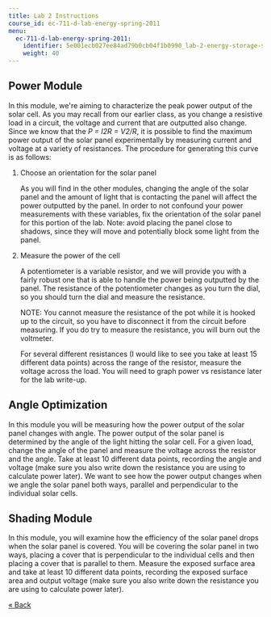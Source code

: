 ```yaml
---
title: Lab 2 Instructions
course_id: ec-711-d-lab-energy-spring-2011
menu:
  ec-711-d-lab-energy-spring-2011:
    identifier: 5e001ecb027ee84ad79b0cb04f1b0990_lab-2-energy-storage-solar-panel
    weight: 40
---
```

Power Module
------------

In this module, we're aiming to characterize the peak power output of the solar cell. As you may recall from our earlier class, as you change a resistive load in a circuit, the voltage and current that are outputted also change. Since we know that the _P = I2R = V2/R_, it is possible to find the maximum power output of the solar panel experimentally by measuring current and voltage at a variety of resistances. The procedure for generating this curve is as follows:

1.  Choose an orientation for the solar panel
    
    As you will find in the other modules, changing the angle of the solar panel and the amount of light that is contacting the panel will affect the power outputted by the panel. In order to not confound your power measurements with these variables, fix the orientation of the solar panel for this portion of the lab. Note: avoid placing the panel close to shadows, since they will move and potentially block some light from the panel.
    
2.  Measure the power of the cell
    
    A potentiometer is a variable resistor, and we will provide you with a fairly robust one that is able to handle the power being outputted by the panel. The resistance of the potentiometer changes as you turn the dial, so you should turn the dial and measure the resistance.
    
    NOTE: You cannot measure the resistance of the pot while it is hooked up to the circuit, so you have to disconnect it from the circuit before measuring. If you do try to measure the resistance, you will burn out the voltmeter.
    
    For several different resistances (I would like to see you take at least 15 different data points) across the range of the resistor, measure the voltage across the load. You will need to graph power vs resistance later for the lab write-up.
    

Angle Optimization
------------------

In this module you will be measuring how the power output of the solar panel changes with angle. The power output of the solar panel is determined by the angle of the light hitting the solar cell. For a given load, change the angle of the panel and measure the voltage across the resistor and the angle. Take at least 10 different data points, recording the angle and voltage (make sure you also write down the resistance you are using to calculate power later). We want to see how the power output changes when we angle the solar panel both ways, parallel and perpendicular to the individual solar cells.

Shading Module
--------------

In this module, you will examine how the efficiency of the solar panel drops when the solar panel is covered. You will be covering the solar panel in two ways, placing a cover that is perpendicular to the individual cells and then placing a cover that is parallel to them. Measure the exposed surface area and take at least 10 different data points, recording the exposed surface area and output voltage (make sure you also write down the resistance you are using to calculate power later).

[« Back](./resolveuid/09983496dbeb7fa69b6e295c146cbe57)